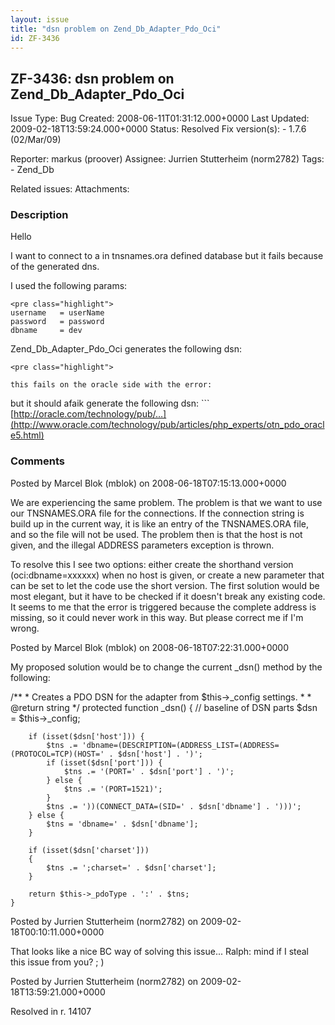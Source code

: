 ```yaml
---
layout: issue
title: "dsn problem on Zend_Db_Adapter_Pdo_Oci"
id: ZF-3436
---
```


ZF-3436: dsn problem on Zend\_Db\_Adapter\_Pdo\_Oci
---------------------------------------------------

 Issue Type: Bug Created: 2008-06-11T01:31:12.000+0000 Last Updated: 2009-02-18T13:59:24.000+0000 Status: Resolved Fix version(s): - 1.7.6 (02/Mar/09)
 
 Reporter:  markus (proover)  Assignee:  Jurrien Stutterheim (norm2782)  Tags: - Zend\_Db
 
 Related issues: 
 Attachments: 
### Description

Hello

I want to connect to a in tnsnames.ora defined database but it fails because of the generated dns.

I used the following params:

 
    <pre class="highlight">
    username   = userName
    password   = password
    dbname     = dev


Zend\_Db\_Adapter\_Pdo\_Oci generates the following dsn:

 
    <pre class="highlight">
    
    this fails on the oracle side with the error:


but it should afaik generate the following dsn: ``` [http://oracle.com/technology/pub/…](http://www.oracle.com/technology/pub/articles/php_experts/otn_pdo_oracle5.html)

 

 

### Comments

Posted by Marcel Blok (mblok) on 2008-06-18T07:15:13.000+0000

We are experiencing the same problem. The problem is that we want to use our TNSNAMES.ORA file for the connections. If the connection string is build up in the current way, it is like an entry of the TNSNAMES.ORA file, and so the file will not be used. The problem then is that the host is not given, and the illegal ADDRESS parameters exception is thrown.

To resolve this I see two options: either create the shorthand version (oci:dbname=xxxxxx) when no host is given, or create a new parameter that can be set to let the code use the short version. The first solution would be most elegant, but it have to be checked if it doesn't break any existing code. It seems to me that the error is triggered because the complete address is missing, so it could never work in this way. But please correct me if I'm wrong.

 

 

Posted by Marcel Blok (mblok) on 2008-06-18T07:22:31.000+0000

My proposed solution would be to change the current \_dsn() method by the following:

/\*\* \* Creates a PDO DSN for the adapter from $this->\_config settings. \* \* @return string \*/ protected function \_dsn() { // baseline of DSN parts $dsn = $this->\_config;

 
        if (isset($dsn['host'])) {
            $tns .= 'dbname=(DESCRIPTION=(ADDRESS_LIST=(ADDRESS=(PROTOCOL=TCP)(HOST=' . $dsn['host'] . ')';
            if (isset($dsn['port'])) {
                $tns .= '(PORT=' . $dsn['port'] . ')';
            } else {
                $tns .= '(PORT=1521)';
            }
            $tns .= '))(CONNECT_DATA=(SID=' . $dsn['dbname'] . ')))';
        } else {
            $tns = 'dbname=' . $dsn['dbname'];
        }
    
        if (isset($dsn['charset']))
        {
            $tns .= ';charset=' . $dsn['charset'];
        }
    
        return $this->_pdoType . ':' . $tns;
    }


 

 

Posted by Jurrien Stutterheim (norm2782) on 2009-02-18T00:10:11.000+0000

That looks like a nice BC way of solving this issue... Ralph: mind if I steal this issue from you? ; )

 

 

Posted by Jurrien Stutterheim (norm2782) on 2009-02-18T13:59:21.000+0000

Resolved in r. 14107

 

 